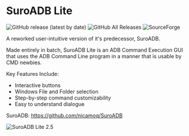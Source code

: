 ﻿# SuroADB Lite

![GitHub release (latest by date)](https://img.shields.io/github/v/release/nicamoq/suroadb-lite?label=Latest%20release) ![GitHub All Releases](https://img.shields.io/github/downloads/nicamoq/suroadb-lite/total?color=brightgreen&label=Downloads&logo=Github&link=https://sourceforge.net/projects/suroadb-lite/&logoColor=white) ![SourceForge](https://img.shields.io/sourceforge/dm/suroadb-lite/2.5?color=orange&label=Downloads&link=https://sourceforge.net/projects/suroadb-lite/&logo=sourceforge)

A reworked user-intuitive version of it's predecessor, SuroADB.

Made entirely in batch, SuroADB Lite is an ADB Command Execution GUI that uses the ADB Command Line program in a manner that is usable by CMD newbies.

Key Features Include:
- Interactive buttons
- Windows File and Folder selection
- Step-by-step command customizability
- Easy to understand dialogue

SuroADB: https://github.com/nicamoq/SuroADB

![SuroADB Lite 2.5](https://i.ibb.co/3TgnW5m/Suro-ADB-1.png)











